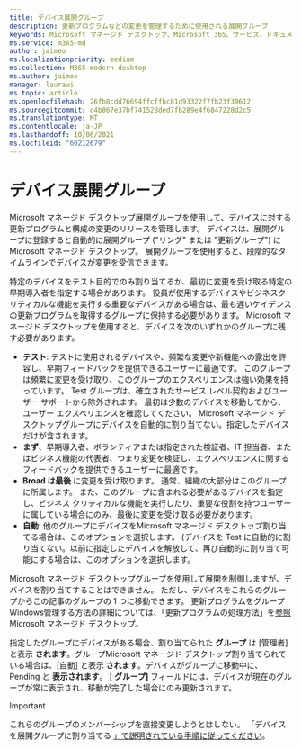 ```yaml
---
title: デバイス展開グループ
description: 更新プログラムなどの変更を管理するために使用される展開グループ
keywords: Microsoft マネージド デスクトップ、Microsoft 365、サービス、ドキュメント
ms.service: m365-md
author: jaimeo
ms.localizationpriority: medium
ms.collection: M365-modern-desktop
ms.author: jaimeo
manager: laurawi
ms.topic: article
ms.openlocfilehash: 26fb8cdd76694ffcffbc81d93322f7fb23f39612
ms.sourcegitcommit: d4b867e37bf741528ded7fb289e4f6847228d2c5
ms.translationtype: MT
ms.contentlocale: ja-JP
ms.lasthandoff: 10/06/2021
ms.locfileid: "60212679"
---
```

# <a name="device-deployment-groups"></a>デバイス展開グループ

Microsoft マネージド デスクトップ展開グループを使用して、デバイスに対する更新プログラムと構成の変更のリリースを管理します。 デバイスは、展開グループに登録すると自動的に展開グループ ("リング" または "更新グループ") にMicrosoft マネージド デスクトップ。 展開グループを使用すると、段階的なタイムラインでデバイスが変更を受信できます。

特定のデバイスをテスト目的でのみ割り当てるか、最初に変更を受け取る特定の早期導入者を指定する場合があります。 役員が使用するデバイスやビジネスクリティカルな機能を実行する重要なデバイスがある場合は、最も遅いケイデンスの更新プログラムを取得するグループに保持する必要があります。 Microsoft マネージド デスクトップを使用すると、デバイスを次のいずれかのグループに残す必要があります。

- **テスト**: テストに使用されるデバイスや、頻繁な変更や新機能への露出を許容し、早期フィードバックを提供できるユーザーに最適です。 このグループは頻繁に変更を受け取り、このグループのエクスペリエンスは強い効果を持っています。 Test グループは、確立されたサービス レベル契約およびユーザー サポートから除外されます。 最初は少数のデバイスを移動してから、ユーザー エクスペリエンスを確認してください。 Microsoft マネージド デスクトップグループにデバイスを自動的に割り当てない。指定したデバイスだけが含されます。
- **まず**、早期導入者、ボランティアまたは指定された検証者、IT 担当者、またはビジネス機能の代表者、つまり変更を検証し、エクスペリエンスに関するフィードバックを提供できるユーザーに最適です。
- **Broad は最後** に変更を受け取ります。 通常、組織の大部分はこのグループに所属します。 また、このグループに含まれる必要があるデバイスを指定し、ビジネス クリティカルな機能を実行したり、重要な役割を持つユーザーに属している場合にのみ、最後に変更を受け取る必要があります。 
- **自動**: 他のグループにデバイスをMicrosoft マネージド デスクトップ割り当てる場合は、このオプションを選択します。 (デバイスを Test に自動的に割り当てない。以前に指定したデバイスを解放して、再び自動的に割り当て可能にする場合は、このオプションを選択します。 

Microsoft マネージド デスクトップグループを使用して展開を制御しますが、デバイスを割り当てすることはできません。 ただし、デバイスをこれらのグループからこの記事のグループの 1 つに移動できます。 更新プログラムをグループWindows管理する方法の詳細については、「更新プログラムの処理方法」を[参照](updates.md)Microsoft マネージド デスクトップ。

指定したグループにデバイスがある場合、割り当てられた **グループ** は [管理者] と表示 **されます**。グループMicrosoft マネージド デスクトップ割り当てられている場合は、[自動] と表示 **されます**。デバイスがグループに移動中に、Pending と **表示されます**。 [ **グループ]** フィールドには、デバイスが現在のグループが常に表示され、移動が完了した場合にのみ更新されます。

> [!IMPORTANT]
> これらのグループのメンバーシップを直接変更しようとはしない。 「デバイスを展開グループに割り当てる [」で説明されている手順に従ってください](../working-with-managed-desktop/assign-deployment-group.md)。
